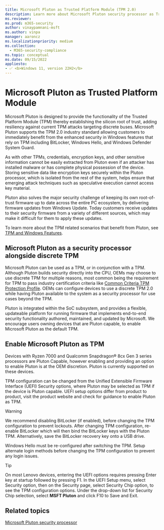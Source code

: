 ```yaml
---
title: Microsoft Pluton as Trusted Platform Module (TPM 2.0)
description: Learn more about Microsoft Pluton security processor as Trusted Platform Module (TPM 2.0)
ms.reviewer:
ms.prod: m365-security
author: vinaypamnani-msft
ms.author: vinpa
manager: aaroncz
ms.localizationpriority: medium
ms.collection:
  - M365-security-compliance
ms.topic: conceptual
ms.date: 09/15/2022
appliesto:
- ✅ <b>Windows 11, version 22H2</b>
---
```


# Microsoft Pluton as Trusted Platform Module

Microsoft Pluton is designed to provide the functionality of the Trusted Platform Module (TPM) thereby establishing the silicon root of trust, adding resiliency against current TPM attacks targeting discrete buses. Microsoft Pluton supports the TPM 2.0 industry standard allowing customers to immediately benefit from the enhanced security in Windows features that rely on TPM including BitLocker, Windows Hello, and Windows Defender System Guard.

As with other TPMs, credentials, encryption keys, and other sensitive information cannot be easily extracted from Pluton even if an attacker has installed malware or has complete physical possession of the device. Storing sensitive data like encryption keys securely within the Pluton processor, which is isolated from the rest of the system, helps ensure that emerging attack techniques such as speculative execution cannot access key material.

Pluton also solves the major security challenge of keeping its own root-of-trust firmware up to date across the entire PC ecosystem, by delivering firmware updates from Windows Update. Today customers receive updates to their security firmware from a variety of different sources, which may make it difficult for them to apply these updates.

To learn more about the TPM related scenarios that benefit from Pluton, see [TPM and Windows Features](/windows/security/information-protection/tpm/tpm-recommendations#tpm-and-windows-features).

## Microsoft Pluton as a security processor alongside discrete TPM

Microsoft Pluton can be used as a TPM, or in conjunction with a TPM. Although Pluton builds security directly into the CPU, OEMs may choose to use discrete TPM for multiple reasons, most common being the requirement for TPM to pass industry certification criteria like [Common Criteria TPM Protection Profile](https://www.commoncriteriaportal.org/files/ppfiles/anssi-cc-pp-2020_01_pp.pdf). OEMs can configure devices to use a discrete TPM 2.0 while having Pluton available to the system as a security processor for use cases beyond the TPM.

Pluton is integrated within the SoC subsystem, and provides a flexible, updateable platform for running firmware that implements end-to-end security functionality authored, maintained, and updated by Microsoft. We encourage users owning devices that are Pluton capable, to enable Microsoft Pluton as the default TPM.

## Enable Microsoft Pluton as TPM

Devices with Ryzen 7000 and Qualcomm Snapdragon® 8cx Gen 3 series processors are Pluton Capable, however enabling and providing an option to enable Pluton is at the OEM discretion. Pluton is currently supported on these devices.

TPM configuration can be changed from the Unified Extensible Firmware Interface (UEFI) Security options, where Pluton may be selected as TPM if the device is Pluton capable. UEFI setup options differ from product to product, visit the product website and check for guidance to enable Pluton as TPM.

> [!WARNING]
> We recommend disabling BitLocker (if enabled), before changing the TPM configuration to prevent lockouts. After changing TPM configuration, re-enable BitLocker which will then bind the BitLocker keys with the Pluton TPM. Alternatively, save the BitLocker recovery key onto a USB drive.
>
> Windows Hello must be re-configured after switching the TPM. Setup alternate login methods before changing the TPM configuration to prevent any login issues.

> [!TIP]
> On most Lenovo devices, entering the UEFI options requires pressing Enter key at startup followed by pressing F1. In the UEFI Setup menu, select Security option, then on the Security page, select Security Chip option, to see the TPM configuration options. Under the drop-down list for Security Chip selection, select **MSFT Pluton** and click F10 to Save and Exit.

## Related topics

[Microsoft Pluton security processor](/windows/security/information-protection/pluton/microsoft-pluton-security-processor)
